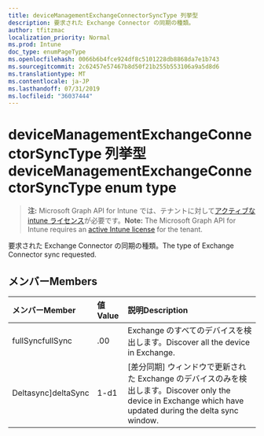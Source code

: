 ```yaml
---
title: deviceManagementExchangeConnectorSyncType 列挙型
description: 要求された Exchange Connector の同期の種類。
author: tfitzmac
localization_priority: Normal
ms.prod: Intune
doc_type: enumPageType
ms.openlocfilehash: 0066b6b4fce924df8c5101228db8868da7e1b743
ms.sourcegitcommit: 2c62457e57467b8d50f21b255b553106a9a5d8d6
ms.translationtype: MT
ms.contentlocale: ja-JP
ms.lasthandoff: 07/31/2019
ms.locfileid: "36037444"
---
```

# <a name="devicemanagementexchangeconnectorsynctype-enum-type"></a><span data-ttu-id="6f866-103">deviceManagementExchangeConnectorSyncType 列挙型</span><span class="sxs-lookup"><span data-stu-id="6f866-103">deviceManagementExchangeConnectorSyncType enum type</span></span>

> <span data-ttu-id="6f866-104">**注:** Microsoft Graph API for Intune では、テナントに対して[アクティブな intune ライセンス](https://go.microsoft.com/fwlink/?linkid=839381)が必要です。</span><span class="sxs-lookup"><span data-stu-id="6f866-104">**Note:** The Microsoft Graph API for Intune requires an [active Intune license](https://go.microsoft.com/fwlink/?linkid=839381) for the tenant.</span></span>

<span data-ttu-id="6f866-105">要求された Exchange Connector の同期の種類。</span><span class="sxs-lookup"><span data-stu-id="6f866-105">The type of Exchange Connector sync requested.</span></span>

## <a name="members"></a><span data-ttu-id="6f866-106">メンバー</span><span class="sxs-lookup"><span data-stu-id="6f866-106">Members</span></span>
|<span data-ttu-id="6f866-107">メンバー</span><span class="sxs-lookup"><span data-stu-id="6f866-107">Member</span></span>|<span data-ttu-id="6f866-108">値</span><span class="sxs-lookup"><span data-stu-id="6f866-108">Value</span></span>|<span data-ttu-id="6f866-109">説明</span><span class="sxs-lookup"><span data-stu-id="6f866-109">Description</span></span>|
|:---|:---|:---|
|<span data-ttu-id="6f866-110">fullSync</span><span class="sxs-lookup"><span data-stu-id="6f866-110">fullSync</span></span>|<span data-ttu-id="6f866-111">.0</span><span class="sxs-lookup"><span data-stu-id="6f866-111">0</span></span>|<span data-ttu-id="6f866-112">Exchange のすべてのデバイスを検出します。</span><span class="sxs-lookup"><span data-stu-id="6f866-112">Discover all the device in Exchange.</span></span>|
|<span data-ttu-id="6f866-113">Deltasync]</span><span class="sxs-lookup"><span data-stu-id="6f866-113">deltaSync</span></span>|<span data-ttu-id="6f866-114">1-d</span><span class="sxs-lookup"><span data-stu-id="6f866-114">1</span></span>|<span data-ttu-id="6f866-115">[差分同期] ウィンドウで更新された Exchange のデバイスのみを検出します。</span><span class="sxs-lookup"><span data-stu-id="6f866-115">Discover only the device in Exchange which have updated during the delta sync window.</span></span>|




